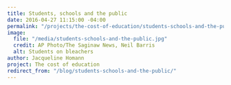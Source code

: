 ```yaml
---
title: Students, schools and the public
date: 2016-04-27 11:15:00 -04:00
permalink: "/projects/the-cost-of-education/students-schools-and-the-public/"
image:
  file: "/media/students-schools-and-the-public.jpg"
  credit: AP Photo/The Saginaw News, Neil Barris
  alt: Students on bleachers
author: Jacqueline Homann
project: The cost of education
redirect_from: "/blog/students-schools-and-the-public/"
---
```


